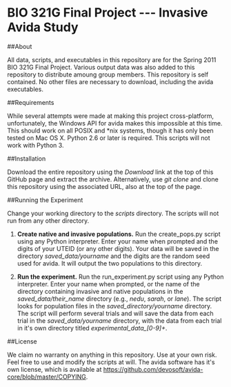 # BIO 321G Final Project --- Invasive Avida Study

##About

All data, scripts, and executables in this repository are for the Spring 2011
BIO 321G Final Project. Various output data was also added to this repository
to distribute amoung group members. This repository is self contained. No other
files are necessary to download, including the avida executables. 

##Requirements

While several attempts were made at making this project cross-platform,
unfortunately, the Windows API for avida makes this impossible at this time.
This should work on all POSIX and \*nix systems, though it has only been tested
on Mac OS X. Python 2.6 or later is required. This scripts will not work with
Python 3. 

##Installation 

Download the entire repository using the _Download_ link at the top of this
GitHub page and extract the archive. Alternatively, use _git clone_ and clone
this repository using the associated URL, also at the top of the page.

##Running the Experiment

Change your working directory to the _scripts_ directory. The scripts will not
run from any other directory.

1. **Create native and invasive populations.**
    Run the create\_pops.py script using any Python interpreter.
    Enter your name when prompted and the digits of your UTEID (or any other
    digits). Your data will be saved in the directory *saved_data/yourname* and
    the digits are the random seed used for avida. It will output the two 
    populations to this directory.
    
2. **Run the experiment.**
    Run the run\_experiment.py script using any Python interpreter. Enter your
    name when prompted, or the name of the directory containing invasive and
    native populations in the *saved_data/their_name* directory (e.g., _nedu_,
    _sarah_, or _lane_). The script looks for population files in the
    *saved_directory/yourname* directory. The script will perform several trials
    and will save the data from each trial in the *saved_data/yourname* directory,
    with the data from each trial in it's own directory titled
    *experimental_data_[0-9]+*.

##License

We claim no warranty on anything in this repository. Use at your own risk. Feel 
free to use and modify the scripts at will. The avida software has it's own 
license, which is available at
https://github.com/devosoft/avida-core/blob/master/COPYING.
